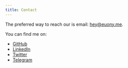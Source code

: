 ```yaml
---
title: Contact
---
```


The preferred way to reach our is email: [hey@euony.me](mailto:hey@euony.me).

You can find me on:

* [GitHub](https://github.com/euonymos)
* [LinkedIn](https://www.linkedin.com/in/ilia-rodionov/)
* [Twitter](https://x.com/iliarodionov)
* [Telegram](https://www.t.me/euonymenian)

